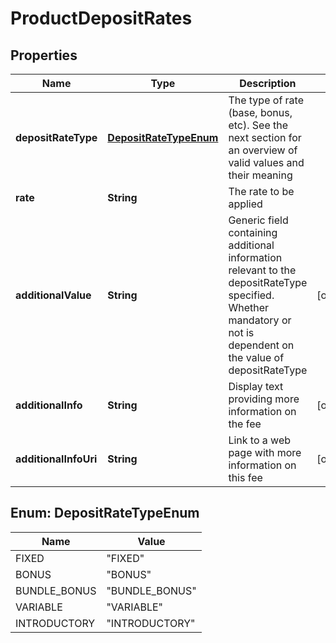 
# ProductDepositRates

## Properties
Name | Type | Description | Notes
------------ | ------------- | ------------- | -------------
**depositRateType** | [**DepositRateTypeEnum**](#DepositRateTypeEnum) | The type of rate (base, bonus, etc). See the next section for an overview of valid values and their meaning | 
**rate** | **String** | The rate to be applied | 
**additionalValue** | **String** | Generic field containing additional information relevant to the depositRateType specified. Whether mandatory or not is dependent on the value of depositRateType |  [optional]
**additionalInfo** | **String** | Display text providing more information on the fee |  [optional]
**additionalInfoUri** | **String** | Link to a web page with more information on this fee |  [optional]


<a name="DepositRateTypeEnum"></a>
## Enum: DepositRateTypeEnum
Name | Value
---- | -----
FIXED | &quot;FIXED&quot;
BONUS | &quot;BONUS&quot;
BUNDLE_BONUS | &quot;BUNDLE_BONUS&quot;
VARIABLE | &quot;VARIABLE&quot;
INTRODUCTORY | &quot;INTRODUCTORY&quot;



